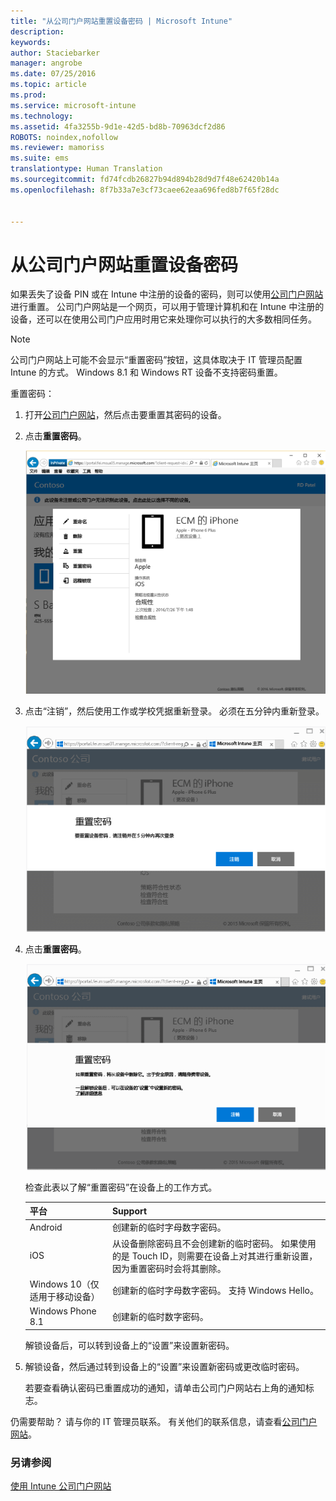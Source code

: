 ```yaml
---
title: "从公司门户网站重置设备密码 | Microsoft Intune"
description: 
keywords: 
author: Staciebarker
manager: angrobe
ms.date: 07/25/2016
ms.topic: article
ms.prod: 
ms.service: microsoft-intune
ms.technology: 
ms.assetid: 4fa3255b-9d1e-42d5-bd8b-70963dcf2d86
ROBOTS: noindex,nofollow
ms.reviewer: mamoriss
ms.suite: ems
translationtype: Human Translation
ms.sourcegitcommit: fd74fcdb26827b94d894b28d9d7f48e62420b14a
ms.openlocfilehash: 8f7b33a7e3cf73caee62eaa696fed8b7f65f28dc


---
```



# 从公司门户网站重置设备密码

如果丢失了设备 PIN 或在 Intune 中注册的设备的密码，则可以使用[公司门户网站](http://portal.manage.microsoft.com)进行重置。 公司门户网站是一个网页，可以用于管理计算机和在 Intune 中注册的设备，还可以在使用公司门户应用时用它来处理你可以执行的大多数相同任务。

> [!NOTE]
> 公司门户网站上可能不会显示“重置密码”按钮，这具体取决于 IT 管理员配置 Intune 的方式。 Windows 8.1 和 Windows RT 设备不支持密码重置。

重置密码：

1.  打开[公司门户网站](http://portal.manage.microsoft.com)，然后点击要重置其密码的设备。

2.  点击**重置密码**。

    ![resetp-passcode-option-on-company-portal-website](./media/iwp-screen-with-all-options.png)

3.  点击“注销”，然后使用工作或学校凭据重新登录。 必须在五分钟内重新登录。

    ![sign-out-sign-back-in](./media/iwp-2-sign-out.png)

4.  点击**重置密码**。

    ![tap-reset-passcode](./media/iwp-3-tap-reset-passcode-after-signin.png)

    检查此表以了解“重置密码”在设备上的工作方式。

    |平台|Support|
    |------------|-----------|
    |Android|创建新的临时字母数字密码。|
    |iOS|从设备删除密码且不会创建新的临时密码。 如果使用的是 Touch ID，则需要在设备上对其进行重新设置，因为重置密码时会将其删除。|
    |Windows 10（仅适用于移动设备）|创建新的临时字母数字密码。 支持 Windows Hello。|
    |Windows Phone 8.1|创建新的临时数字密码。|
    解锁设备后，可以转到设备上的“设置”来设置新密码。

5.  解锁设备，然后通过转到设备上的“设置”来设置新密码或更改临时密码。

    若要查看确认密码已重置成功的通知，请单击公司门户网站右上角的通知标志。

仍需要帮助？ 请与你的 IT 管理员联系。 有关他们的联系信息，请查看[公司门户网站](http://portal.manage.microsoft.com)。

### 另请参阅
[使用 Intune 公司门户网站](using-the-intune-company-portal-website.md)



<!--HONumber=Aug16_HO3-->


